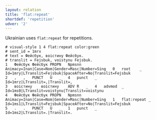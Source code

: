 ```yaml
---
layout: relation
title: 'flat:repeat'
shortdef: 'repetition'
udver: '2'
---
```


Ukrainian uses `flat:repeat` for repetitions.

~~~ conllu
# visual-style 1 4 flat:repeat color:green
# sent_id = 1mrx
# text = Фейсбук, воістину Фейсбук.
# translit = Fejsbuk, voistynu Fejsbuk.
1	Фейсбук	Фейсбук	PROPN	Npmsnn	Animacy=Inan|Case=Nom|Gender=Masc|Number=Sing	0	root	_	Id=1mry|LTranslit=Fejsbuk|SpaceAfter=No|Translit=Fejsbuk
2	,	,	PUNCT	U	_	4	punct	_	Id=1mrz|LTranslit=,|Translit=,
3	воістину	воістину	ADV	R	_	4	advmod	_	Id=1ms0|LTranslit=voistynu|Translit=voistynu
4	Фейсбук	Фейсбук	PROPN	Npmsnn	Animacy=Inan|Case=Nom|Gender=Masc|Number=Sing	1	flat:repeat	_	Id=1ms1|LTranslit=Fejsbuk|SpaceAfter=No|Translit=Fejsbuk
5	.	.	PUNCT	U	_	1	punct	_	Id=1ms2|LTranslit=.|Translit=.

~~~

<!-- Interlanguage links updated Čt lis 12 09:43:27 CET 2020 -->
